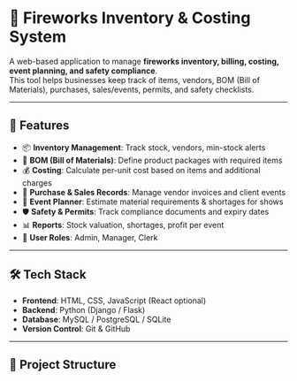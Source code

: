# 🎇 Fireworks Inventory & Costing System

A web-based application to manage **fireworks inventory, billing, costing, event planning, and safety compliance**.  
This tool helps businesses keep track of items, vendors, BOM (Bill of Materials), purchases, sales/events, permits, and safety checklists.

---

## 🚀 Features
- 📦 **Inventory Management**: Track stock, vendors, min-stock alerts
- 📝 **BOM (Bill of Materials)**: Define product packages with required items
- 💰 **Costing**: Calculate per-unit cost based on items and additional charges
- 📑 **Purchase & Sales Records**: Manage vendor invoices and client events
- 🎯 **Event Planner**: Estimate material requirements & shortages for shows
- 🛡 **Safety & Permits**: Track compliance documents and expiry dates
- 📊 **Reports**: Stock valuation, shortages, profit per event
- 👤 **User Roles**: Admin, Manager, Clerk

---

## 🛠 Tech Stack
- **Frontend**: HTML, CSS, JavaScript (React optional)
- **Backend**: Python (Django / Flask)
- **Database**: MySQL / PostgreSQL / SQLite
- **Version Control**: Git & GitHub

---

## 📂 Project Structure
